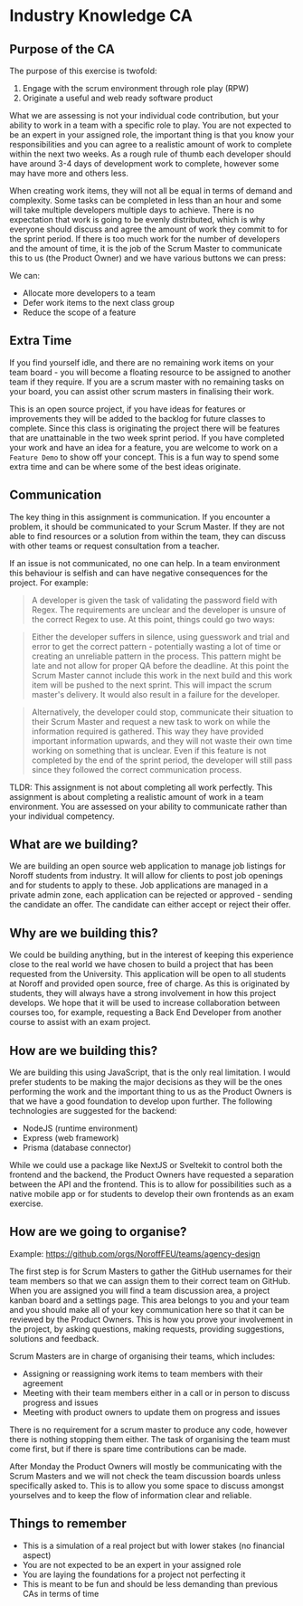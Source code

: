# Industry Knowledge CA

## Purpose of the CA

The purpose of this exercise is twofold:

1. Engage with the scrum environment through role play (RPW)
2. Originate a useful and web ready software product

What we are assessing is not your individual code contribution, but your ability to work in a team with a specific role to play. You are not expected to be an expert in your assigned role, the important thing is that you know your responsibilities and you can agree to a realistic amount of work to complete within the next two weeks. As a rough rule of thumb each developer should have around 3-4 days of development work to complete, however some may have more and others less.

When creating work items, they will not all be equal in terms of demand and complexity. Some tasks can be completed in less than an hour and some will take multiple developers multiple days to achieve. There is no expectation that work is going to be evenly distributed, which is why everyone should discuss and agree the amount of work they commit to for the sprint period. If there is too much work for the number of developers and the amount of time, it is the job of the Scrum Master to communicate this to us (the Product Owner) and we have various buttons we can press:

We can:
- Allocate more developers to a team
- Defer work items to the next class group
- Reduce the scope of a feature

## Extra Time

If you find yourself idle, and there are no remaining work items on your team board - you will become a floating resource to be assigned to another team if they require. If you are a scrum master with no remaining tasks on your board, you can assist other scrum masters in finalising their work.

This is an open source project, if you have ideas for features or improvements they will be added to the backlog for future classes to complete. Since this class is originating the project there will be features that are unattainable in the two week sprint period. If you have completed your work and have an idea for a feature, you are welcome to work on a `Feature Demo` to show off your concept. This is a fun way to spend some extra time and can be where some of the best ideas originate.

## Communication

The key thing in this assignment is communication. If you encounter a problem, it should be communicated to your Scrum Master. If they are not able to find resources or a solution from within the team, they can discuss with other teams or request consultation from a teacher.

If an issue is not communicated, no one can help. In a team environment this behaviour is selfish and can have negative consequences for the project. For example:

> A developer is given the task of validating the password field with Regex. The requirements are unclear and the developer is unsure of the correct Regex to use. At this point, things could go two ways:

> Either the developer suffers in silence, using guesswork and trial and error to get the correct pattern - potentially wasting a lot of time or creating an unreliable pattern in the process. This pattern might be late and not allow for proper QA before the deadline. At this point the Scrum Master cannot include this work in the next build and this work item will be pushed to the next sprint. This will impact the scrum master's delivery. It would also result in a failure for the developer.

> Alternatively, the developer could stop, communicate their situation to their Scrum Master and request a new task to work on while the information required is gathered. This way they have provided important information upwards, and they will not waste their own time working on something that is unclear. Even if this feature is not completed by the end of the sprint period, the developer will still pass since they followed the correct communication process.

TLDR: This assignment is not about completing all work perfectly. This assignment is about completing a realistic amount of work in a team environment. You are assessed on your ability to communicate rather than your individual competency.

## What are we building?

We are building an open source web application to manage job listings for Noroff students from industry. It will allow for clients to post job openings and for students to apply to these. Job applications are managed in a private admin zone, each application can be rejected or approved - sending the candidate an offer. The candidate can either accept or reject their offer.

## Why are we building this?

We could be building anything, but in the interest of keeping this experience close to the real world we have chosen to build a project that has been requested from the University. This application will be open to all students at Noroff and provided open source, free of charge. As this is originated by students, they will always have a strong involvement in how this project develops. We hope that it will be used to increase collaboration between courses too, for example, requesting a Back End Developer from another course to assist with an exam project.

## How are we building this?

We are building this using JavaScript, that is the only real limitation. I would prefer students to be making the major decisions as they will be the ones performing the work and the important thing to us as the Product Owners is that we have a good foundation to develop upon further. The following technologies are suggested for the backend:

- NodeJS (runtime environment)
- Express (web framework)
- Prisma (database connector)

While we could use a package like NextJS or Sveltekit to control both the frontend and the backend, the Product Owners have requested a separation between the API and the frontend. This is to allow for possibilities such as a native mobile app or for students to develop their own frontends as an exam exercise.

## How are we going to organise?

Example: https://github.com/orgs/NoroffFEU/teams/agency-design

The first step is for Scrum Masters to gather the GitHub usernames for their team members so that we can assign them to their correct team on GitHub. When you are assigned you will find a team discussion area, a project kanban board and a settings page. This area belongs to you and your team and you should make all of your key communication here so that it can be reviewed by the Product Owners. This is how you prove your involvement in the project, by asking questions, making requests, providing suggestions, solutions and feedback.

Scrum Masters are in charge of organising their teams, which includes:

- Assigning or reassigning work items to team members with their agreement
- Meeting with their team members either in a call or in person to discuss progress and issues
- Meeting with product owners to update them on progress and issues

There is no requirement for a scrum master to produce any code, however there is nothing stopping them either. The task of organising the team must come first, but if there is spare time contributions can be made.

After Monday the Product Owners will mostly be communicating with the Scrum Masters and we will not check the team discussion boards unless specifically asked to. This is to allow you some space to discuss amongst yourselves and to keep the flow of information clear and reliable.

## Things to remember

- This is a simulation of a real project but with lower stakes (no financial aspect)
- You are not expected to be an expert in your assigned role
- You are laying the foundations for a project not perfecting it
- This is meant to be fun and should be less demanding than previous CAs in terms of time